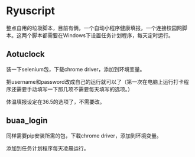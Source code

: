 # Ryuscript
整点自用的垃圾脚本，目前有俩，一个自动小程序健康填报，一个连接校园网脚本。这两个脚本都需要在Windows下设置任务计划程序，每天定时运行。

## Aotuclock

装一下selenium包，下载chrome driver，添加到环境变量。

把username和password改成自己的运行就可以了（第一次在电脑上运行打卡程序还需要手动填写一下那几项不需要每天填写的选项。）

体温填报设定在36.5的选项了，不需要改。

## buaa_login

同样需要pip安装所需的包，下载chrome driver，添加到环境变量。

添加到任务计划程序每天凌晨运行。

